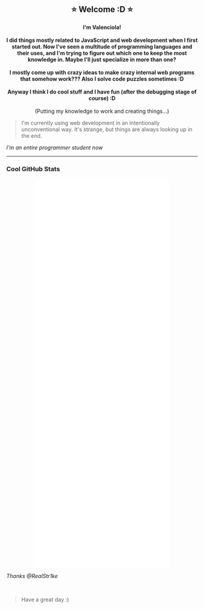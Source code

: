 <!---
Valenciola/Valenciola is a ✨ special ✨ repository because its `README.md` (this file) appears on your GitHub profile.
You can click the Preview link to take a look at your changes.
--->

<h2 align="center">⭐  Welcome :D  ⭐</h2>

<p align="center"><strong>
    I'm Valenciola!
    <br><br>
    I did things mostly related to JavaScript and web development when I first started out. Now I've seen a multitude of programming languages and their uses, and I'm trying to figure out which one to keep the most knowledge in. Maybe I'll just specialize in more than one?
    <br><br>
    I mostly come up with crazy ideas to make crazy internal web programs that somehow work??? Also I solve code puzzles sometimes :D
    <br><br>
    Anyway I think I do cool stuff and I have fun (after the debugging stage of course) :D
    <br><br>
</strong>
    (Putting my knowledge to work and creating things...)
</p>

> I'm currently using web development in an intentionally unconventional way. It's strange, but things are always looking up in the end.

*I'm an entire programmer student now*

<hr>

### Cool GitHub Stats
<p align="center">
    <a href="https://metrics.lecoq.io/about/Valenciola">
        <img align="center" src="https://github.com/Valenciola/Valenciola/blob/main/assets/main.svg" />
    </a>
</p>
<!-- [![trophy](https://github-profile-trophy.vercel.app/?username=Valenciola&theme=flat&margin-w=10&row=1&no-frame=true&no-bg=true&title=Organizations,Stars,Followers,Commit,PullRequest,Repositories)](https://github.com/ryo-ma/github-profile-trophy) -->
<!-- ![Valenciola's GitHub stats](https://github-readme-stats.vercel.app/api?username=Valenciola&show_icons=true&theme=tokyonight&hide_border=true) -->

_Thanks @RealStr1ke_

<br>


> Have a great day :)

<br>
